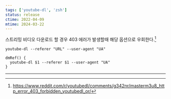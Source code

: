 ```yaml
---
tags: ['youtube-dl', 'zsh']
status: release
ctime: 2022-04-09
mtime: 2024-03-22
---
```


스트리밍 비디오 다운로드 할 경우 403 에러가 발생할때 해당 옵션으로 우회한다.[^164-1]

```
youtube-dl --referer "URL" --user-agent "UA"
```

```shell
dmRef() {
  youtube-dl $1 --referer $1 --user-agent "UA"
}
```

---

[^164-1]: https://www.reddit.com/r/youtubedl/comments/g342nr/masterm3u8_http_error_403_forbidden_youtubedl_or/